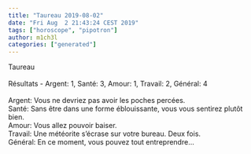 ```yaml
---
title: "Taureau 2019-08-02"
date: "Fri Aug  2 21:43:24 CEST 2019"
tags: ["horoscope", "pipotron"]
author: m1ch3l
categories: ["generated"]
---
```


Taureau<br>
<br>
Résultats - Argent: 1, Santé: 3, Amour: 1, Travail: 2, Général: 4<br>
<br>
Argent:  Vous ne devriez pas avoir les poches percées. <br>
Santé:   Sans être dans une forme éblouissante, vous vous sentirez plutôt bien. <br>
Amour:   Vous allez pouvoir baiser. <br>
Travail: Une météorite s’écrase sur votre bureau. Deux fois.<br>
Général: En ce moment, vous pouvez tout entreprendre...<br>
